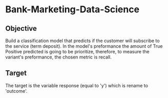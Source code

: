 # Bank-Marketing-Data-Science
## Objective
Build a classification model that predicts if the customer will subscribe to the service (term deposit).
In the model's preformance the amount of True Positive predicted is going to be prioritize, therefore, to measure the variant's preformance, the chosen metric is recall.
## Target
The target is the variable response (equal to 'y') which is rename to 'outcome'.